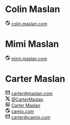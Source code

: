 
# Colin Maslan

<img src="/images/earth-line.svg" alt="Website icon" width="16"> [colin.maslan.com](https://colin.maslan.com/)

# Mimi Maslan

<img src="/images/earth-line.svg" alt="Website icon" width="16"> [mimi.maslan.com](https://mimi.maslan.com/)

# Carter Maslan

<img src="/images/mail-line.svg" alt="Email icon" width="16"> carter@maslan.com
<br><img src="/images/twitter-x-line.svg" alt="X logo" width="16"> [@CarterMaslan](https://twitter.com/cartermaslan)
<br><img src="/images/linkedin-box-line.svg" alt="LinkedIn logo" width="16"> [Carter Maslan](https://www.linkedin.com/in/cartermaslan)
<br><img src="/images/earth-line.svg" alt="Website icon" width="16"> [camio.com](https://camio.com/)
<br><img src="/images/mail-line.svg" alt="Email icon" width="16"> carter@camio.com
